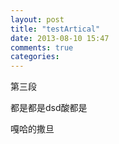 ```yaml
---
layout: post
title: "testArtical"
date: 2013-08-10 15:47
comments: true
categories: 
---
```

第三段

都是都是dsd酸都是

嘎哈的撒旦